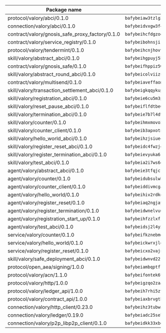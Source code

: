 | Package name                                                  | Package hash                                                  |
| ------------------------------------------------------------- | ------------------------------------------------------------- |
| protocol/valory/abci/0.1.0                                    | `bafybeiaw3tzlg3rkvnn5fcufblktmfwngmxugn4yo7pyjp76zz6aqtqcay` |
| connection/valory/abci/0.1.0                                  | `bafybeidvxgw3f4hpbmswuifpla4oj2mrqf7je37ar62zqmwuwqvxxzj73m` |
| contract/valory/gnosis_safe_proxy_factory/0.1.0               | `bafybeihcfdgzogabjmal37lw3yyjbgzgehgg5ekanp5socbz3nkskwiqi4` |
| contract/valory/service_registry/0.1.0                        | `bafybeibohnsjir4k7244ovm7232bzy2y2v4kswrgxxq4wnnxhlr2gecbby` |
| protocol/valory/tendermint/0.1.0                              | `bafybeihcnjhovvyyfbkuw5sjyfx2lfd4soeocfqzxz54g67333m6nk5gxq` |
| skill/valory/abstract_abci/0.1.0                              | `bafybeihgpuyj5bqlkpwl52r43okgyvnnsx7vzot5iptnjmcfdpl3577tjq` |
| contract/valory/gnosis_safe/0.1.0                             | `bafybeifhppiz5wnvwcf5ucf4yfklef4twh7fveixqy5vf2pfnt5dr37hbm` |
| skill/valory/abstract_round_abci/0.1.0                        | `bafybeicolviizu3oq2csvtnpf5hcahxaiahtqfyjkok6am5nbz2ravgoni` |
| contract/valory/multisend/0.1.0                               | `bafybeiaveffaomsnmsc5hx62o77u7ilma6eipox7m5lrwa56737ektva3i` |
| skill/valory/transaction_settlement_abci/0.1.0                | `bafybeigkqqykupid4j7wq5pkwwqanoq4cgbfzzkcm62uwn5njhmdeei55u` |
| skill/valory/registration_abci/0.1.0                          | `bafybeie6cu5m3p3jvt42vavwd3z77ut3cyzufc2he5oafk2p6gkfodv4ae` |
| skill/valory/reset_pause_abci/0.1.0                           | `bafybeiflfdtbe66fpat42n4jclrxqxebtvymbqcqzzbcld77isu27djcai` |
| skill/valory/termination_abci/0.1.0                           | `bafybeie7b7l4dvvhqk7qhxdgm7ihbuy2bna46dtjgye6jct5z4zgijheby` |
| skill/valory/counter/0.1.0                                    | `bafybeihmxmovo2cfvavmdhteteo72y6et6jk53lybntzlmfmfcsfhcoohy` |
| skill/valory/counter_client/0.1.0                             | `bafybeib3apxotnry7gt6a5q2cesdobjlcb5bjqjuzwnp4f5naozbiyxvja` |
| skill/valory/hello_world_abci/0.1.0                           | `bafybeihzjsiue4gzeplv2mmp6qhk7fvcdl3yhctip3pr7o5w5dmcoek33q` |
| skill/valory/register_reset_abci/0.1.0                        | `bafybeidc4fwzjdvpzysgwluvya2aswcvduac5nacbgajlm6mllvru6iccu` |
| skill/valory/register_termination_abci/0.1.0                  | `bafybeievyuka6swiqym5hfz2t3l6pik7bn7l3s5426wlcf3yu3pfecsebi` |
| skill/valory/test_abci/0.1.0                                  | `bafybeia2i7ws6gjck6czwaryg46v5uv7ewmxc24jctemwzghpn6745vugy` |
| agent/valory/abstract_abci/0.1.0                              | `bafybeie3tfqjcfbvs4gd2ntpkopnpjm7tpkrkcsitgmxybahs47iwuzs7m` |
| agent/valory/counter/0.1.0                                    | `bafybeidubsulwh73zchatix64zck6kwbtld3nfqtmcky3xkusy3cvlf6sy` |
| agent/valory/counter_client/0.1.0                             | `bafybeiddivmcgauqdsbiedeenckltzyaukmyi3e4ccxp4cssqlqyadffwe` |
| agent/valory/hello_world/0.1.0                                | `bafybeihiv2rdkgscu42fdxly7kkesxpc6jfh2ke2zvno7lhrgdvw6vg2n4` |
| agent/valory/register_reset/0.1.0                             | `bafybeiaq2ngjay2lobua2zkhmshh7atv5hafcchm7r23yhrptyuqa4oejy` |
| agent/valory/register_termination/0.1.0                       | `bafybeidwnelvu6algi63z7zdturppflns6cej7ag35uy7cly2hype7akom` |
| agent/valory/registration_start_up/0.1.0                      | `bafybeihfzzlxfiy47hxwjh5ucyglbexrdow6h22ss5dqodwf4vm7h7kszm` |
| agent/valory/test_abci/0.1.0                                  | `bafybeidsj2l4y5q6t7wh6j2gjdu77td7om3q35xci7jn6psu23zr7wbzre` |
| service/valory/counter/0.1.0                                  | `bafybeifkznebmgv3vnskggy7tbwzphy5rbk3smmhvshnboqaqxyzn35m7a` |
| service/valory/hello_world/0.1.0                              | `bafybeickwrxjlgpj6fa3ijn4esybo2bhjxsbfx35ptlwlve5f4rsftmfte` |
| service/valory/register_reset/0.1.0                           | `bafybeicxo2vajn6yetd57owfaujnhm5n26qpx7fjwmaytpnwehomql43fm` |
| skill/valory/safe_deployment_abci/0.1.0                       | `bafybeidwnvd22rbec2ybxfwmqthqllbsgzaepoxvchk5z3fak4iln6yhe4` |
| protocol/open_aea/signing/1.0.0                               | `bafybeiambqptflge33eemdhis2whik67hjplfnqwieoa6wblzlaf7vuo44` |
| protocol/valory/acn/1.1.0                                     | `bafybeifontek6tvaecatoauiule3j3id6xoktpjubvuqi3h2jkzqg7zh7a` |
| protocol/valory/http/1.0.0                                    | `bafybeigzqo2zaakcjtzzsm6dh4x73v72xg6ctk6muyp5uq5ueb7y34fbxy` |
| protocol/valory/ledger_api/1.0.0                              | `bafybeih7rhi5zvfvwakx5ifgxsz2cfipeecsh7bm3gnudjxtvhrygpcftq` |
| protocol/valory/contract_api/1.0.0                            | `bafybeiaxbrvgtbdrh4lslskuxyp4awyr4whcx3nqq5yrr6vimzsxg5dy64` |
| connection/valory/http_client/0.23.0                          | `bafybeihz3tubwado7j3wlivndzzuj3c6fdsp4ra5r3nqixn3ufawzo3wii` |
| connection/valory/ledger/0.19.0                               | `bafybeiadc25se7dgnn4mufztwpzdono4xsfs45qknzdqyi3gckn6ccuv44` |
| connection/valory/p2p_libp2p_client/0.1.0                     | `bafybeidkk33xbga54szmitk6uwsi3ef56hbbdbuasltqtiyki34hgfpnxa` |
